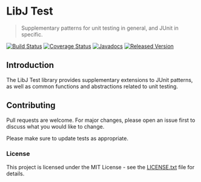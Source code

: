 # LibJ Test

> Supplementary patterns for unit testing in general, and JUnit in specific.

[![Build Status](https://travis-ci.org/libj/test.png)](https://travis-ci.org/libj/test)
[![Coverage Status](https://coveralls.io/repos/github/libj/test/badge.svg?branch=master)](https://coveralls.io/github/libj/test?branch=master)
[![Javadocs](https://www.javadoc.io/badge/org.libj/test.svg)](https://www.javadoc.io/doc/org.libj/test)
[![Released Version](https://img.shields.io/maven-central/v/org.libj/test.svg)](https://mvnrepository.com/artifact/org.libj/test)

## Introduction

The LibJ Test library provides supplementary extensions to JUnit patterns, as well as common functions and abstractions related to unit testing.

## Contributing

Pull requests are welcome. For major changes, please open an issue first to discuss what you would like to change.

Please make sure to update tests as appropriate.

### License

This project is licensed under the MIT License - see the [LICENSE.txt](LICENSE.txt) file for details.